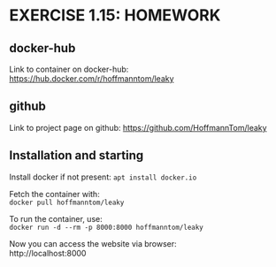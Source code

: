 # EXERCISE 1.15: HOMEWORK
## docker-hub
Link to container on docker-hub:
https://hub.docker.com/r/hoffmanntom/leaky


## github
Link to project page on github:
https://github.com/HoffmannTom/leaky

## Installation and starting
Install docker if not present:
```apt install docker.io```

Fetch the container with:  
```docker pull hoffmanntom/leaky```

To run the container, use:  
```docker run -d --rm -p 8000:8000 hoffmanntom/leaky```

Now you can access the website via browser:  
http://localhost:8000
